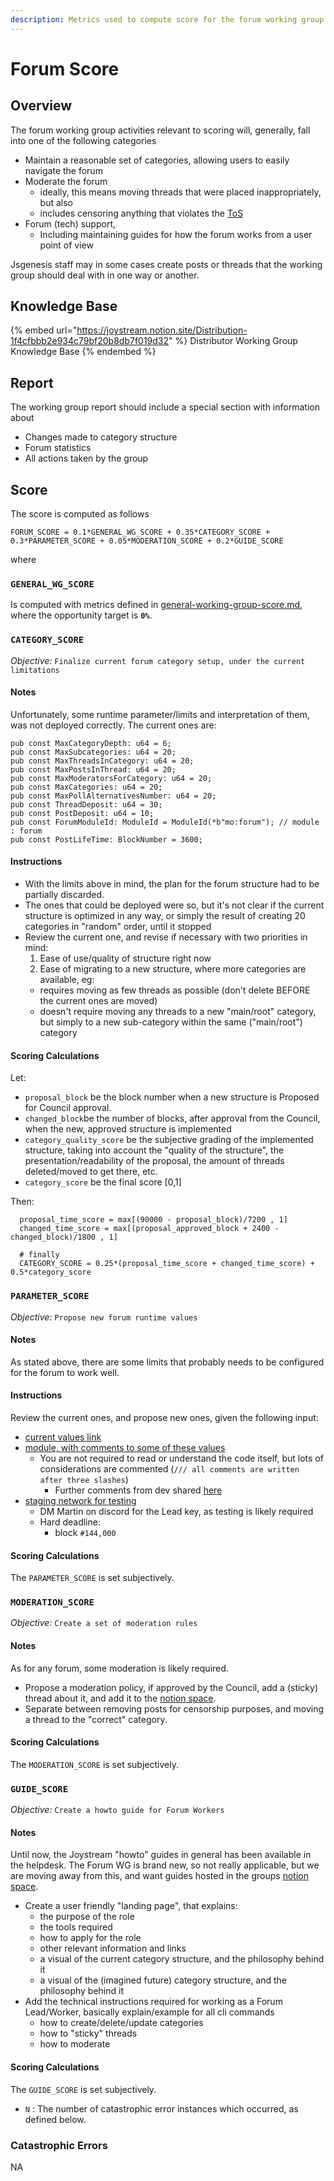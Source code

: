 ```yaml
---
description: Metrics used to compute score for the forum working group.
---
```


# Forum Score

## Overview

The forum working group activities relevant to scoring will, generally, fall into one of the following categories

* Maintain a reasonable set of categories, allowing users to easily navigate the forum
* Moderate the forum
  * ideally, this means moving threads that were placed inappropriately, but also
  * includes censoring anything that violates the [ToS](todo)
* Forum (tech) support,
  * Including maintaining guides for how the forum works from a user point of view

Jsgenesis staff may in some cases create posts or threads that the working group should deal with in one way or another.

## Knowledge Base

{% embed url="https://joystream.notion.site/Distribution-1f4cfbbb2e934c79bf20b8db7f019d32" %}
Distributor Working Group Knowledge Base
{% endembed %}

## Report

The working group report should include a special section with information about

* Changes made to category structure
* Forum statistics
* All actions taken by the group

## Score

The score is computed as follows

```
FORUM_SCORE = 0.1*GENERAL_WG_SCORE + 0.35*CATEGORY_SCORE + 0.3*PARAMETER_SCORE + 0.05*MODERATION_SCORE + 0.2*GUIDE_SCORE
```

where

### `GENERAL_WG_SCORE`
Is computed with metrics defined in [general-working-group-score.md](general-working-group-score.md "mention"), where the opportunity target is **`0%`**.


### `CATEGORY_SCORE`
*Objective:* `Finalize current forum category setup, under the current limitations`

#### Notes
Unfortunately, some runtime parameter/limits and interpretation of them, was not deployed correctly. The current ones are:
```
pub const MaxCategoryDepth: u64 = 6;
pub const MaxSubcategories: u64 = 20;
pub const MaxThreadsInCategory: u64 = 20;
pub const MaxPostsInThread: u64 = 20;
pub const MaxModeratorsForCategory: u64 = 20;
pub const MaxCategories: u64 = 20;
pub const MaxPollAlternativesNumber: u64 = 20;
pub const ThreadDeposit: u64 = 30;
pub const PostDeposit: u64 = 10;
pub const ForumModuleId: ModuleId = ModuleId(*b"mo:forum"); // module : forum
pub const PostLifeTime: BlockNumber = 3600;
```
#### Instructions
- With the limits above in mind, the plan for the forum structure had to be partially discarded.
- The ones that could be deployed were so, but it's not clear if the current structure is optimized in any way, or simply the result of creating 20 categories in "random" order, until it stopped
- Review the current one, and revise if necessary with two priorities in mind:
  1. Ease of use/quality of structure right now
  2. Ease of migrating to a new structure, where more categories are available, eg:
    - requires moving as few threads as possible (don't delete BEFORE the current ones are moved)
    - doesn't require moving any threads to a new "main/root" category, but simply to a new sub-category within the same ("main/root") category

#### Scoring Calculations
Let:
- `proposal_block` be the block number when a new structure is Proposed for Council approval.
- `changed_block`be the number of blocks, after approval from the Council, when the new, approved structure is implemented
- `category_quality_score` be the subjective grading of the implemented structure, taking into account the "quality of the structure", the presentation/readability of the proposal, the amount of threads deleted/moved to get there, etc.
- `category_score` be the final score [0,1]

Then:
```
  proposal_time_score = max[(90000 - proposal_block)/7200 , 1]
  changed_time_score = max[(proposal_approved_block + 2400 - changed_block)/1800 , 1]

  # finally
  CATEGORY_SCORE = 0.25*(proposal_time_score + changed_time_score) + 0.5*category_score
```

### `PARAMETER_SCORE`
*Objective:* `Propose new forum runtime values`

#### Notes
As stated above, there are some limits that probably needs to be configured for the forum to work well.

#### Instructions
Review the current ones, and propose new ones, given the following input:
- [current values link](https://github.com/Joystream/joystream/blob/9097670a51d4410d701d2a93f98c4eada1255ce0/runtime/src/lib.rs#L734)
- [module, with comments to some of these values](https://github.com/Joystream/joystream/blob/master/runtime-modules/forum/src/lib.rs)
  - You are not required to read or understand the code itself, but lots of considerations are commented (`/// all comments are written after three slashes`)
    - Further comments from dev shared [here](https://github.com/Joystream/community-repo/issues/737)
- [staging network for testing](https://pioneer-2.vercel.app/#/settings?network-config=https://18.207.235.254.nip.io/network/config.json)
  - DM Martin on discord for the Lead key, as testing is likely required
  - Hard deadline:
    - block `#144,000`

#### Scoring Calculations
The `PARAMETER_SCORE` is set subjectively.

### `MODERATION_SCORE`
*Objective:* `Create a set of moderation rules`

#### Notes
As for any forum, some moderation is likely required.
- Propose a moderation policy, if approved by the Council, add a (sticky) thread about it, and add it to the [notion space](https://www.notion.so/Forum-9d4eae77ce7544e0a860fbce4386805d).
- Separate between removing posts for censorship purposes, and moving a thread to the "correct" category.

#### Scoring Calculations
The `MODERATION_SCORE` is set subjectively.

### `GUIDE_SCORE`
*Objective:* `Create a howto guide for Forum Workers`

#### Notes
Until now, the Joystream "howto" guides in general has been available in the helpdesk. The Forum WG is brand new, so not really applicable, but we are moving away from this, and want guides hosted in the groups [notion space](https://joystream.notion.site/Forum-9d4eae77ce7544e0a860fbce4386805d).
- Create a user friendly "landing page", that explains:
  - the purpose of the role
  - the tools required
  - how to apply for the role
  - other relevant information and links
  - a visual of the current category structure, and the philosophy behind it
  - a visual of the (imagined future) category structure, and the philosophy behind it
- Add the technical instructions required for working as a Forum Lead/Worker, basically explain/example for all cli commands
  - how to create/delete/update categories
  - how to "sticky" threads
  - how to moderate

#### Scoring Calculations
The `GUIDE_SCORE` is set subjectively.

* `N` : The number of catastrophic error instances which occurred, as defined below.

### Catastrophic Errors
NA
